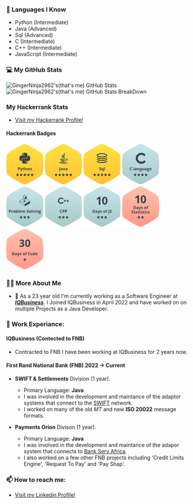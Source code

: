 ### 📖 Languages I Know
- Python (Intermediate)
- Java (Advanced)
- Sql (Advanced)
- C (Intermediate)
- C++ (Intermediate)
- JavaScript (Intermediate)
<!-- Rankings: (Advanced), (Intermediate), (Beginer) -->

### 💻 My GitHub Stats

![GingerNinja2962's(that's me) GitHub Stats](https://github-readme-stats.vercel.app/api?username=GingerNinja2962&hide_title=false&hide_border=false&show_icons=true&include_all_commits=true&count_private=true&line_height=20&theme=great-gatsby)![GingerNinja2962's(that's me) GitHub Stats BreakDown](https://github-readme-stats.vercel.app/api/top-langs/?username=GingerNinja2962&hide_title=false&hide_border=false&layout=compact&langs_count=10&&theme=great-gatsby&count_private=true&custom_title=My%20all%20time%20Most%20Used%20Languages)

### My Hackerrank Stats
  - [Visit my Hackerrank Profile!](https://www.hackerrank.com/henryswessels001)
#### Hackerrank Badges
 ![Python 5 star](https://github.com/GingerNinja2962/HackerRank/blob/main/Badges/Python/Python_5_star.png)
 ![Java 5 star](https://github.com/GingerNinja2962/HackerRank/blob/main/Badges/Java/Java_5_star.png)
 ![SQL 5 star](https://github.com/GingerNinja2962/HackerRank/blob/main/Badges/Sql/Sql_5_star.png)
 ![C 4 star](https://github.com/GingerNinja2962/HackerRank/blob/main/Badges/C/C_4_star.png)
 ![Problem Solving 3 star](https://github.com/GingerNinja2962/HackerRank/blob/main/Badges/Problem_Solving/Problem_Solving_3_star.png)
 ![Cpp 3 star](https://github.com/GingerNinja2962/HackerRank/blob/main/Badges/Cpp/Cpp_3_star.png)
 ![10 days of javascript 3 star](https://github.com/GingerNinja2962/HackerRank/blob/main/Badges/10_days_of_javascript/10_days_of_javascript_3_star.png)
 ![10 days of statistics 2 star](https://github.com/GingerNinja2962/HackerRank/blob/main/Badges/10_days_of_statistics/10_days_of_statistics_2_star.png)
 ![30 days of code 1 star](https://github.com/GingerNinja2962/HackerRank/blob/main/Badges/30_days_of_code/30_days_of_code_1_star.png)

### 👨‍🎓 More About Me

- 🌱 As a 23 year old I'm currently working as a Software Engineer at ***[IQBusiness](https://iqbusiness.net/)***. I Joined IQBusiness in April 2022 and have worked on on multiple Projects as a Java Developer.

### 💼 Work Experiance:

#### IQBusiness (Contected to FNB)
- Contracted to FNB I have been working at IQBusiness for 2 years now.

#### First Rand National Bank (FNB) 2022 -> Current
- **SWIFT & Settlements** Division (1 year).
  - Primary Language: **Java**
  - I was involved in the development and maintance of the adaptor systems that connect to the [SWIFT](https://www.swift.com/) network.
  - I worked on many of the old _MT_ and new **ISO 20022** message formats.

- **Payments Orion** Divison (1 year).
  - Primary Language: **Java**
  - I was involved in the development and maintance of the adapor system that connects to [Bank Serv Africa](https://www.bankservafrica.com/website/).
  - I also worked on a few other FNB projects including 'Credit Limits Engine', 'Request To Pay' and 'Pay Shap'.

### 📫 How to reach me:
  - [Visit my Linkedin Profile!](https://www.linkedin.com/in/henry-wessels-1606921ba)
